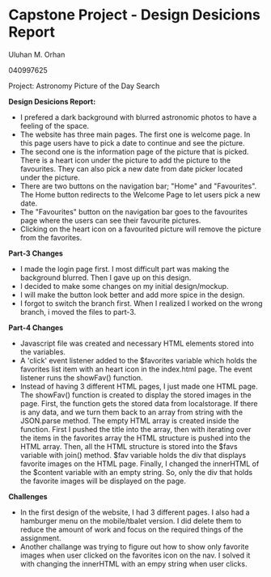 # Capstone Project - Design Desicions Report

Uluhan M. Orhan

040997625

Project: Astronomy Picture of the Day Search

**Design Desicions Report:**

 - I prefered a dark background with blurred astronomic photos to have a feeling of the space.
 - The website has three main pages. The first one is welcome page. In this page users have to pick a date to continue and see the picture.
 - The second one is the information page of the picture that is picked. There is a heart icon under the picture to add the picture to the favourites. They can also pick a new date from date picker located under the picture.
 - There are two buttons on the navigation bar; "Home" and "Favourites". The Home button redirects to the Welcome Page to let users pick a new date.
 - The "Favourites" button on the navigation bar goes to the favourites page where the users can see their favourite pictures.
 - Clicking on the heart icon on a favourited picture will remove the picture from the favorites.

**Part-3 Changes**
- I made the login page first. I most difficult part was making the background blurred. Then I gave up on this design.
- I decided to make some changes on my initial design/mockup.
- I will make the button look better and add more spice in the design.
- I forgot to switch the branch first. When I realized I worked on the wrong branch, i moved the files to part-3.

**Part-4 Changes**
- Javascript file was created and necessary HTML elements stored into the variables.
- A 'click' event listener added to the $favorites variable which holds the favorites list item with an heart icon in the index.html page. The event listener runs the showFav() function.
- Instead of having 3 different HTML pages, I just made one HTML page. The showFav() function is created to display the stored images in the page. First, the function gets the stored data from localstorage. If there is any data, and we turn them back to an array from string with the JSON.parse method. The empty HTML array is created inside the function. First I pushed the title into the array, then with iterating over the items in the favorites array the HTML structure is pushed into the HTML array. Then, all the HTML structure is stored into the $favs variable with join() method. $fav variable holds the div that displays favorite images on the HTML page. Finally, I changed the innerHTML of the $content variable with an empty string. So, only the div that holds the favorite images will be displayed on the page.

**Challenges**

- In the first design of the website, I had 3 different pages. I also had a hamburger menu on the mobile/tbalet version. I did delete them to reduce the amount of work and focus on the required things of the assignment.
- Another challange was trying to figure out how to show only favorite images when user clicked on the favorites icon on the nav. I solved it with changing the innerHTML with an empy string when user clicks.
